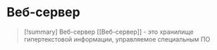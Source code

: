 # Веб-сервер
> [!summary] Веб-сервер
> [[Веб-сервер]] - это хранилище гипертекстовой информации, управляемое специальным ПО

